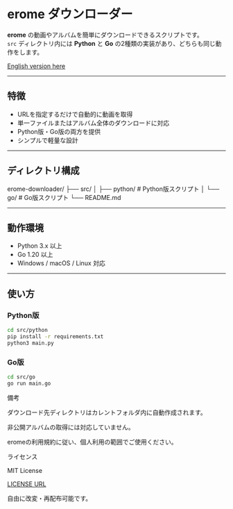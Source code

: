 # erome ダウンローダー

**erome** の動画やアルバムを簡単にダウンロードできるスクリプトです。  
`src` ディレクトリ内には **Python** と **Go** の2種類の実装があり、どちらも同じ動作をします。

[English version here](#https://github.com/Madoa5561/erome-videodownloader/blob/main/README_en.md)

---

## 特徴

- URLを指定するだけで自動的に動画を取得  
- 単一ファイルまたはアルバム全体のダウンロードに対応  
- Python版・Go版の両方を提供  
- シンプルで軽量な設計  

---

## ディレクトリ構成

erome-downloader/
├── src/
│ ├── python/ # Python版スクリプト
│ └── go/ # Go版スクリプト
└── README.md


---

## 動作環境

- Python 3.x 以上  
- Go 1.20 以上  
- Windows / macOS / Linux 対応  

---

## 使い方

### Python版

```bash
cd src/python
pip install -r requirements.txt
python3 main.py
```

### Go版
```bash
cd src/go
go run main.go
```

備考

ダウンロード先ディレクトリはカレントフォルダ内に自動作成されます。

非公開アルバムの取得には対応していません。

eromeの利用規約に従い、個人利用の範囲でご使用ください。

ライセンス

MIT License

[LICENSE URL](https://github.com/Madoa5561/erome-videodownloader/blob/main/LICENSE)

自由に改変・再配布可能です。



